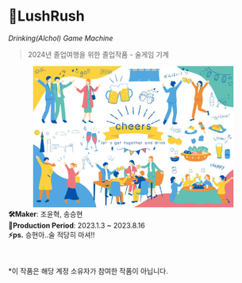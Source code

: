 # 🍺LushRush
*Drinking(Alchol) Game Machine*<br>
> 2024년 졸업여행을 위한 졸업작품 - 술게임 기계
<div style="text-align: center;">
  <img src="profile_image.jpg" width="80%" />
</div>
<strong>🛠️Maker</strong>: 조윤혁, 송승현<br>
<strong>📅Production Period</strong>: 2023.1.3 ~ 2023.8.16<br>
<strong>⚡ps.</strong> 승현아..술 적당히 마셔!!<br>

<br><br>
<span>*이 작품은 해당 계정 소유자가 참여한 작품이 아닙니다.</span>
